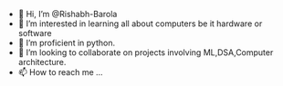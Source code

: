 - 👋 Hi, I’m @Rishabh-Barola
- 👀 I’m interested in learning all about computers be it hardware or software
- 🌱 I’m proficient in python.
- 💞️ I’m looking to collaborate on projects involving ML,DSA,Computer architecture.
- 📫 How to reach me ...

<!---
Rishabh-Barola/Rishabh-Barola is a ✨ special ✨ repository because its `README.md` (this file) appears on your GitHub profile.
You can click the Preview link to take a look at your changes.
--->
